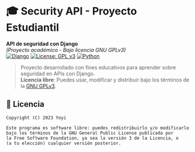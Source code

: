 # 🎓 Security API - Proyecto Estudiantil

**API de seguridad con Django**  
*(Proyecto académico - Bajo licencia GNU GPLv3)*  
[![Django](https://img.shields.io/badge/Django-4.2-green)](https://www.djangoproject.com/)
[![License: GPL v3](https://img.shields.io/badge/License-GPLv3-blue)](LICENSE)
[![Python](https://img.shields.io/badge/Python-3.8%2B-blue)](https://www.python.org/)

> Proyecto desarrollado con fines educativos para aprender sobre seguridad en APIs con Django.  
> **Licencia libre**: Puedes usar, modificar y distribuir bajo los términos de la [GNU GPLv3](LICENSE).

## 📜 Licencia
```text
Copyright (C) 2023 Yoyi

Este programa es software libre: puedes redistribuirlo y/o modificarlo
bajo los términos de la GNU General Public License publicada por
la Free Software Foundation, ya sea la versión 3 de la Licencia, o
(a tu elección) cualquier versión posterior.
